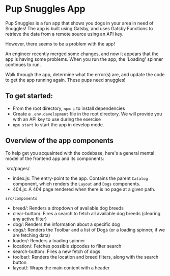 # Pup Snuggles App

Pup Snuggles is a fun app that shows you dogs in your area in need of Snuggles! The app is built using Gatsby, and uses Gatsby Functions to retrieve the data from a remote source using an API key.

However, there seems to be a problem with the app!

An engineer recently merged some changes, and now it appears that the app is having some problems. When you run the app, the 'Loading' spinner continues to run.

Walk through the app, determine what the error(s) are, and update the code to get the app running again. These pups need snuggles!

## To get started:

- From the root directory, `npm i` to install dependencies
- Create a `.env.development` file in the root directory. We will provide you with an API key to use during the exercise
- `npm start` to start the app in develop mode.

## Overview of the app components

To help get you acquainted with the codebase, here's a general mental model of the frontend app and its components:

`src/pages/

- index.js: The entry-point to the app. Contains the parent `Catalog` component, which renders the `Layout` and `Dogs` components.
- 404.js: A 404 page rendered when there is no page at a given path.

`src/components`

- breed/: Renders a dropdown of available dog breeds
- clear-button/: Fires a search to fetch all available dog breeds (clearing any active filter)
- dog/: Renders the information about a specific dog
- dogs/: Renders the Toolbar and a list of Dogs (or a loading spinner, if we are fetching data)
- loader/: Renders a loading spinner
- location/: Fetches possible zipcodes to filter search
- search-button/: Fires a new fetch of dogs
- toolbar/: Renders the location and breed filters, along with the search button
- layout/: Wraps the main content with a header
